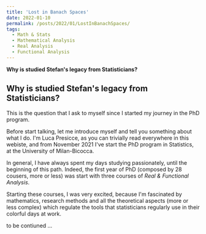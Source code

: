 ```yaml
---
title: 'Lost in Banach Spaces'
date: 2022-01-10
permalink: /posts/2022/01/LostInBanachSpaces/
tags:
  - Math & Stats
  - Mathematical Analysis
  - Real Analysis
  - Functional Analysis
---
```


**Why is studied Stefan's legacy from Statisticians?**

Why is studied Stefan's legacy from Statisticians?
------
This is the question that I ask to myself since I started my journey in the PhD program.

Before start talking, let me introduce myself and tell you something about what I do.
I'm Luca Presicce, as you can trivially read everywhere in this webiste, and from November 2021 I've start the PhD program in Statistics, at the University of Milan-Bicocca.

In general, I have always spent my days studying passionately, until the beginning of this path. Indeed, the first year of PhD (composed by 28 cousers, more or less) was start with three courses of *Real & Functional Analysis*. 

Starting these courses, I was very excited, because I'm fascinated by mathematics, research methods and all the theoretical aspects (more or less complex) which regulate the tools that statisticians regularly use in their colorful days at work.

to be contiuned ...
